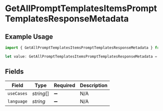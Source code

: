 # GetAllPromptTemplatesItemsPromptTemplatesResponseMetadata

## Example Usage

```typescript
import { GetAllPromptTemplatesItemsPromptTemplatesResponseMetadata } from "@orq-ai/node/models/operations";

let value: GetAllPromptTemplatesItemsPromptTemplatesResponseMetadata = {};
```

## Fields

| Field              | Type               | Required           | Description        |
| ------------------ | ------------------ | ------------------ | ------------------ |
| `useCases`         | *string*[]         | :heavy_minus_sign: | N/A                |
| `language`         | *string*           | :heavy_minus_sign: | N/A                |